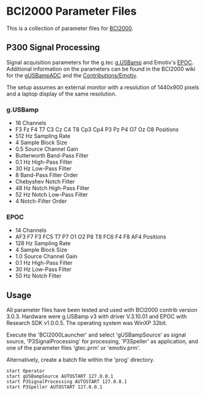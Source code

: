 BCI2000 Parameter Files
=======================

This is a collection of parameter files for [BCI2000](http://bci2000.org/).

P300 Signal Processing
----------------------

Signal acquisition parameters for the g.tec 
[g.USBamp](http://gtec.at/Products/Hardware-and-Accessories/g.BSamp-Specs-Features) 
and Emotiv's [EPOC](http://emotiv.com/store/hardware/epoc-bci/epoc-neuroheadset/).
Additional information on the parameters can be found in the BCI2000 wiki for the
[gUSBampADC](http://www.bci2000.org/wiki/index.php/User_Reference:gUSBampADC) and 
the [Contributions/Emotiv](http://www.bci2000.org/wiki/index.php/Contributions:Emotiv).

The setup assumes an external monitor with a resolution of 1440x900 pixels and a laptop display of the same resolution.

### g.USBamp

* 16 Channels
* F3 Fz F4 T7 C3 Cz C4 T8 Cp3 Cp4 P3 Pz P4 O7 Oz O8 Positions
* 512 Hz Sampling Rate
* 4 Sample Block Size
* 0.5 Source Channel Gain
* Butterworth Band-Pass Filter
* 0.1 Hz High-Pass Filter
* 30 Hz Low-Pass Filter
* 8 Band-Pass Filter Order
* Chebyshev Notch Filter
* 48 Hz Notch High-Pass Filter
* 52 Hz Notch Low-Pass Filter
* 4 Notch-Filter Order

### EPOC

* 14 Channels
* AF3 F7 F3 FC5 T7 P7 O1 O2 P8 T8 FC6 F4 F8 AF4 Positions
* 128 Hz Sampling Rate
* 4 Sample Block Size
* 1.0 Source Channel Gain
* 0.1 Hz High-Pass Filter
* 30 Hz Low-Pass Filter
* 50 Hz Notch Filter

Usage
-----

All parameter files have been tested and used with 
BCI2000 contrib version 3.0.3. Hardware were g.USBamp 
v3 with driver V.3.10.01 and EPOC with Research SDK v1.0.0.5.
The operating system was WinXP 32bit.

Execute the 'BCI2000Launcher' and select 'gUSBampSource' as 
signal source, 'P3SignalProcessing' for processing, 'P3Speller' as application, 
and one of the parameter files 'gtec.prm' or 'emotiv.prm'.

Alternatively, create a batch file within the 'prog' directory.

	start Operator
	start gUSBampSource AUTOSTART 127.0.0.1
	start P3SignalProcessing AUTOSTART 127.0.0.1
	start P3Speller AUTOSTART 127.0.0.1 
